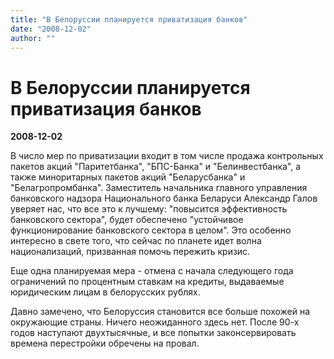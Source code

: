 ```yaml
---
title: "В Белоруссии планируется приватизация банков"
date: "2008-12-02"
author: ""
---
```


# В Белоруссии планируется приватизация банков

**2008-12-02** 

В число мер по приватизации входит  в том числе продажа контрольных пакетов акций "Паритетбанка", "БПС-Банка" и "Белинвестбанка", а также миноритарных пакетов акций "Беларусбанка" и "Белагропромбанка". Заместитель начальника главного управления банковского надзора Национального банка Беларуси Александр Галов уверяет нас, что все это к лучшему: "повысится эффективность банковского сектора", будет обеспечено "устойчивое функционирование банковского сектора в целом". Это особенно интересно в свете того, что сейчас по планете идет волна национализаций, призванная помочь пережить кризис.



Еще одна планируемая мера - отмена с начала следующего года ограничений по процентным ставкам на кредиты, выдаваемые юридическим лицам в белорусских рублях.

Давно замечено, что Белоруссия становится все больше похожей на окружающие страны. Ничего неожиданного здесь нет. После 90-х годов наступают двухтысячные, и все попытки законсервировать времена перестройки обречены на провал.